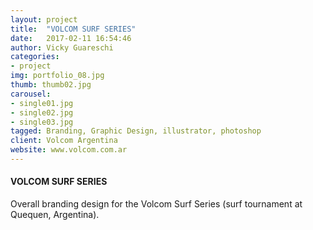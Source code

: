 ```yaml
---
layout: project
title:  "VOLCOM SURF SERIES"
date:   2017-02-11 16:54:46
author: Vicky Guareschi
categories:
- project
img: portfolio_08.jpg
thumb: thumb02.jpg
carousel:
- single01.jpg
- single02.jpg
- single03.jpg
tagged: Branding, Graphic Design, illustrator, photoshop
client: Volcom Argentina
website: www.volcom.com.ar
---
```

#### VOLCOM SURF SERIES
Overall branding design for the Volcom Surf Series (surf tournament at Quequen, Argentina). 

